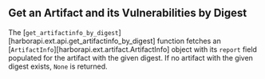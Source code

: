 ## Get an Artifact and its Vulnerabilities by Digest

The [`get_artifactinfo_by_digest`][harborapi.ext.api.get_artifactinfo_by_digest] function fetches an [`ArtifactInfo`][harborapi.ext.artifact.ArtifactInfo] object with its `report` field populated for the artifact with the given digest. If no artifact with the given digest exists, `None` is returned.
